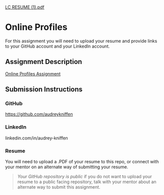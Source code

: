 [LC RESUME (1).pdf](https://github.com/audreykniffen/liftoff-assignments/files/6125310/LC.RESUME.1.pdf)
# Online Profiles
For this assignment you will need to upload your resume and provide links to your GitHub account and your LinkedIn account.

## Assignment Description
[Online Profiles Assignment](https://education.launchcode.org/liftoff/modules/assignments/online-profiles)

## Submission Instructions
 
### GitHub
https://github.com/audreykniffen
 
### LinkedIn
linkedin.com/in/audrey-kniffen

### Resume
You will need to upload a .PDF of your resume to this repo, or connect with your mentor on an alternate way of submitting your resume.

> *Your GitHub repository is public* if you do not want to upload your resume to a public facing repository, talk with your mentor about an alternate way to submit this assignment.
